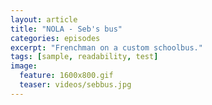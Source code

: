 ```yaml
---
layout: article
title: "NOLA - Seb's bus"
categories: episodes
excerpt: "Frenchman on a custom schoolbus."
tags: [sample, readability, test]
image:
  feature: 1600x800.gif
  teaser: videos/sebbus.jpg
---
```

